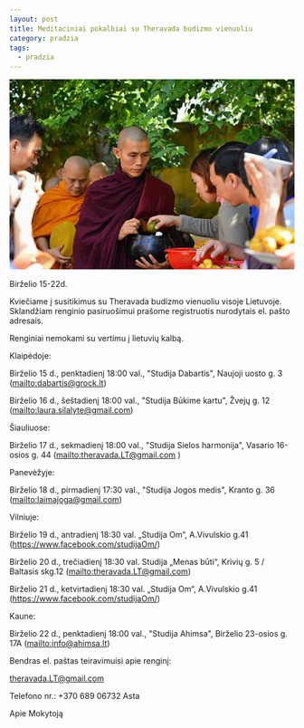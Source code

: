 ```yaml
---
layout: post
title: Meditaciniai pokalbiai su Theravada budizmo vienuoliu
category: pradzia
tags:
  - pradzia
---
```

![null](/images/uploads/33029690_1724287201017902_6733029095304593408_n.jpg)

Birželio 15-22d.

Kviečiame į susitikimus su Theravada budizmo vienuoliu visoje Lietuvoje. Sklandžiam renginio pasiruošimui prašome registruotis nurodytais el. pašto adresais.

Renginiai nemokami su vertimu į lietuvių kalbą.

<!--break-->

Klaipėdoje:

Birželio 15 d., penktadienį 18:00 val., "Studija Dabartis", Naujoji uosto g. 3 (<mailto:dabartis@grock.lt>)

Birželio 16 d., šeštadienį 18:00 val., "Studija Būkime kartu", Žvejų g. 12 (<mailto:laura.silalyte@gmail.com>)

Šiauliuose:

Birželio 17 d., sekmadienį 18:00 val., "Studija Sielos harmonija", Vasario 16-osios g. 44 (<mailto:theravada.LT@gmail.com> )

Panevėžyje:

Birželio 18 d., pirmadienį 17:30 val., "Studija Jogos medis", Kranto g. 36 (<mailto:laimajoga@gmail.com>)

Vilniuje:

Birželio 19 d., antradienį 18:30 val. „Studija Om“, A.Vivulskio g.41 (<https://www.facebook.com/studijaOm/>)

Birželio 20 d., trečiadienį 18:30 val. Studija „Menas būti“, Krivių g. 5 / Baltasis skg.12 (<mailto:theravada.LT@gmail.com>)

Birželio 21 d., ketvirtadienį 18:30 val. „Studija Om“, A.Vivulskio g.41 (<https://www.facebook.com/studijaOm/>)

Kaune:

Birželio 22 d., penktadienį 18:00 val., "Studija Ahimsa", Birželio 23-osios g. 17A (<mailto:info@ahimsa.lt>)

Bendras el. paštas teiravimuisi apie renginį: 

[theravada.LT@gmail.com ](mailto:theravada.LT@gmail.com)

Telefono nr.: +370 689 06732 Asta

Apie Mokytoją
